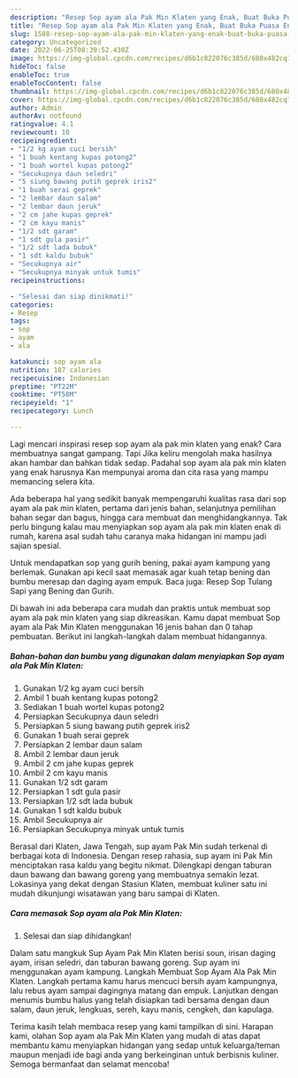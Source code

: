 ```yaml
---
description: "Resep Sop ayam ala Pak Min Klaten yang Enak, Buat Buka Puasa Enak"
title: "Resep Sop ayam ala Pak Min Klaten yang Enak, Buat Buka Puasa Enak"
slug: 1588-resep-sop-ayam-ala-pak-min-klaten-yang-enak-buat-buka-puasa-enak
category: Uncategorized
date: 2022-06-25T08:39:52.430Z
image: https://img-global.cpcdn.com/recipes/d6b1c822076c385d/680x482cq70/sop-ayam-ala-pak-min-klaten-foto-resep-utama.jpg
hideToc: false
enableToc: true
enableTocContent: false
thumbnail: https://img-global.cpcdn.com/recipes/d6b1c822076c385d/680x482cq70/sop-ayam-ala-pak-min-klaten-foto-resep-utama.jpg
cover: https://img-global.cpcdn.com/recipes/d6b1c822076c385d/680x482cq70/sop-ayam-ala-pak-min-klaten-foto-resep-utama.jpg
author: Admin
authorAv: notfound
ratingvalue: 4.1
reviewcount: 10
recipeingredient:
- "1/2 kg ayam cuci bersih"
- "1 buah kentang kupas potong2"
- "1 buah wortel kupas potong2"
- "Secukupnya daun seledri"
- "5 siung bawang putih geprek iris2"
- "1 buah serai geprek"
- "2 lembar daun salam"
- "2 lembar daun jeruk"
- "2 cm jahe kupas geprek"
- "2 cm kayu manis"
- "1/2 sdt garam"
- "1 sdt gula pasir"
- "1/2 sdt lada bubuk"
- "1 sdt kaldu bubuk"
- "Secukupnya air"
- "Secukupnya minyak untuk tumis"
recipeinstructions:

- "Selesai dan siap dinikmati!"
categories:
- Resep
tags:
- sop
- ayam
- ala

katakunci: sop ayam ala 
nutrition: 187 calories
recipecuisine: Indonesian
preptime: "PT22M"
cooktime: "PT58M"
recipeyield: "1"
recipecategory: Lunch

---
```



Lagi mencari inspirasi resep sop ayam ala pak min klaten yang enak? Cara membuatnya sangat gampang. Tapi Jika keliru mengolah maka hasilnya akan hambar dan bahkan tidak sedap. Padahal sop ayam ala pak min klaten yang enak harusnya Kan mempunyai aroma dan cita rasa yang mampu memancing selera kita.


Ada beberapa hal yang sedikit banyak mempengaruhi kualitas rasa dari sop ayam ala pak min klaten, pertama dari jenis bahan, selanjutnya pemilihan bahan segar dan bagus, hingga cara membuat dan menghidangkannya. Tak perlu bingung kalau mau menyiapkan sop ayam ala pak min klaten enak di rumah, karena asal sudah tahu caranya maka hidangan ini mampu jadi sajian spesial.

Untuk mendapatkan sop yang gurih bening, pakai ayam kampung yang berlemak. Gunakan api kecil saat memasak agar kuah tetap bening dan bumbu meresap dan daging ayam empuk. Baca juga: Resep Sop Tulang Sapi yang Bening dan Gurih.


Di bawah ini ada beberapa cara mudah dan praktis untuk membuat sop ayam ala pak min klaten yang siap dikreasikan. Kamu dapat membuat Sop ayam ala Pak Min Klaten menggunakan 16 jenis bahan dan 0 tahap pembuatan. Berikut ini langkah-langkah dalam membuat hidangannya.

<!--inarticleads1-->

##### Bahan-bahan dan bumbu yang digunakan dalam menyiapkan Sop ayam ala Pak Min Klaten:

1. Gunakan 1/2 kg ayam cuci bersih
1. Ambil 1 buah kentang kupas potong2
1. Sediakan 1 buah wortel kupas potong2
1. Persiapkan Secukupnya daun seledri
1. Persiapkan 5 siung bawang putih geprek iris2
1. Gunakan 1 buah serai geprek
1. Persiapkan 2 lembar daun salam
1. Ambil 2 lembar daun jeruk
1. Ambil 2 cm jahe kupas geprek
1. Ambil 2 cm kayu manis
1. Gunakan 1/2 sdt garam
1. Persiapkan 1 sdt gula pasir
1. Persiapkan 1/2 sdt lada bubuk
1. Gunakan 1 sdt kaldu bubuk
1. Ambil Secukupnya air
1. Persiapkan Secukupnya minyak untuk tumis


Berasal dari Klaten, Jawa Tengah, sup ayam Pak Min sudah terkenal di berbagai kota di Indonesia. Dengan resep rahasia, sup ayam ini Pak Min menciptakan rasa kaldu yang begitu nikmat. Dilengkapi dengan taburan daun bawang dan bawang goreng yang membuatnya semakin lezat. Lokasinya yang dekat dengan Stasiun Klaten, membuat kuliner satu ini mudah dikunjungi wisatawan yang baru sampai di Klaten. 

<!--inarticleads2-->

##### Cara memasak Sop ayam ala Pak Min Klaten:


1. Selesai dan siap dihidangkan!

Dalam satu mangkuk Sup Ayam Pak Min Klaten berisi soun, irisan daging ayam, irisan seledri, dan taburan bawang goreng. Sup ayam ini menggunakan ayam kampung. Langkah Membuat Sop Ayam Ala Pak Min Klaten. Langkah pertama kamu harus mencuci bersih ayam kampungnya, lalu rebus ayam sampai dagingnya matang dan empuk. Lanjutkan dengan menumis bumbu halus yang telah disiapkan tadi bersama dengan daun salam, daun jeruk, lengkuas, sereh, kayu manis, cengkeh, dan kapulaga. 

Terima kasih telah membaca resep yang kami tampilkan di sini. Harapan kami, olahan Sop ayam ala Pak Min Klaten yang mudah di atas dapat membantu kamu menyiapkan hidangan yang sedap untuk keluarga/teman maupun menjadi ide bagi anda yang berkeinginan untuk berbisnis kuliner. Semoga bermanfaat dan selamat mencoba!
